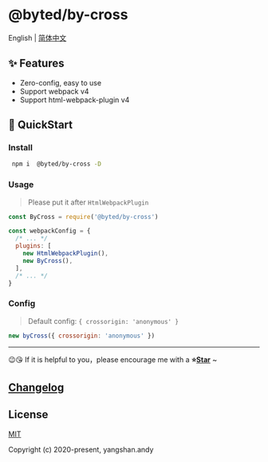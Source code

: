 # @byted/by-cross

English | [简体中文](./README.zh-CN.md)

## ✨ Features

- Zero-config, easy to use
- Support webpack v4
- Support html-webpack-plugin v4

## 🚀 QuickStart

### Install

```bash
 npm i  @byted/by-cross -D
```

### Usage

> Please put it after `HtmlWebpackPlugin`

```js
const ByCross = require('@byted/by-cross')

const webpackConfig = {
  /* ... */
  plugins: [
    new HtmlWebpackPlugin(),
    new ByCross(),
  ],
  /* ... */
}
```

### Config

> Default config: `{ crossorigin: 'anonymous' }`

```js
new byCross({ crossorigin: 'anonymous' })
```

---

😉😘 If it is helpful to you，please encourage me with a <b>⭐️<a href="#">Star</a></b> ~

## [Changelog](./CHANGELOG.md)

## License

[MIT](http://opensource.org/licenses/MIT)

Copyright (c) 2020-present, yangshan.andy
